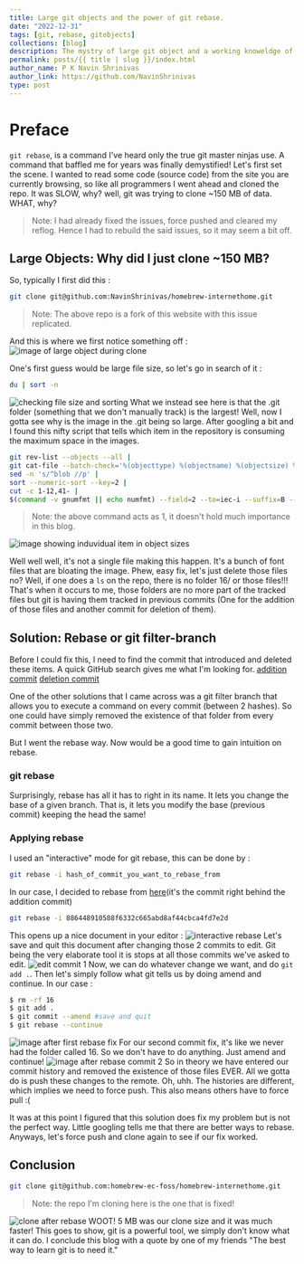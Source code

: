 ```yaml
---
title: Large git objects and the power of git rebase.
date: "2022-12-31"
tags: [git, rebase, gitobjects]
collections: [blog]
description: The mystry of large git object and a working knoweldge of git rebase.
permalink: posts/{{ title | slug }}/index.html
author_name: P K Navin Shrinivas
author_link: https://github.com/NavinShrinivas
type: post
---
```


# Preface

`git rebase`, is a command I've heard only the true git master ninjas use. A command that baffled me for years was finally demystified! Let's first set the scene. I wanted to read some code (source code) from the site you are currently browsing, so like all programmers I went ahead and cloned the repo. It was SLOW, why? well, git was trying to clone ~150 MB of data. WHAT, why?

> Note: I had already fixed the issues, force pushed and cleared my reflog. Hence I had to rebuild the said issues, so it may seem a bit off.

## Large Objects: Why did I just clone ~150 MB?

So, typically I first did this :

```bash
git clone git@github.com:NavinShrinivas/homebrew-internethome.git
```

> Note: The above repo is a fork of this website with this issue replicated.

And this is where we first notice something off :
![image of large object during clone](https://imgur.com/7SrYL9o.png)

One's first guess would be large file size, so let's go in search of it :

```bash
du | sort -n
```

![checking file size and sorting](https://imgur.com/qfoR6Oy.png)
What we instead see here is that the .git folder (something that we don't manually track) is the largest! Well, now I gotta see why is the image in the .git being so large. After googling a bit and I found this nifty script that tells which item in the repository is consuming the maximum space in the images.

```bash
git rev-list --objects --all |
git cat-file --batch-check='%(objecttype) %(objectname) %(objectsize) %(rest)' |
sed -n 's/^blob //p' |
sort --numeric-sort --key=2 |
cut -c 1-12,41- |
$(command -v gnumfmt || echo numfmt) --field=2 --to=iec-i --suffix=B --padding=7 --round=nearest
```

> Note: the above command acts as 1, it doesn't hold much importance in this blog.

![image showing induvidual item in object sizes](https://imgur.com/OwtXpsZ.png)

Well well well, it's not a single file making this happen. It's a bunch of font files that are bloating the image. Phew, easy fix, let's just delete those files no? Well, if one does a `ls` on the repo, there is no folder 16/ or those files!!! That's when it occurs to me, those folders are no more part of the tracked files but git is having them tracked in previous commits (One for the addition of those files and another commit for deletion of them).

## Solution: Rebase or git filter-branch

Before I could fix this, I need to find the commit that introduced and deleted these items. A quick GitHub search gives me what I'm looking for.
[addition commit](https://github.com/NavinShrinivas/homebrew-internethome/commit/70e96ff861b572d5a7430970bdb9fc72615d9712)
[deletion commit](https://github.com/NavinShrinivas/homebrew-internethome/commit/b37d866776e1186b2c2d46d5759d15ae7b5c6ba9)

One of the other solutions that I came across was a git filter branch that allows you to execute a command on every commit (between 2 hashes). So one could have simply removed the existence of that folder from every commit between those two.

But I went the rebase way. Now would be a good time to gain intuition on rebase.

### git rebase

Surprisingly, rebase has all it has to right in its name. It lets you change the base of a given branch. That is, it lets you modify the base (previous commit) keeping the head the same!

### Applying rebase

I used an "interactive" mode for git rebase, this can be done by :

```bash
git rebase -i hash_of_commit_you_want_to_rebase_from
```

In our case, I decided to rebase from [here](https://github.com/NavinShrinivas/homebrew-internethome/commit/886448910588f6332c665abd8af44cbca4fd7e2d)(it's the commit right behind the addition commit)

```bash
git rebase -i 886448910588f6332c665abd8af44cbca4fd7e2d
```

This opens up a nice document in your editor :
![interactive rebase](https://imgur.com/I7HMBbu.png)
Let's save and quit this document after changing those 2 commits to edit. Git being the very elaborate tool it is stops at all those commits we've asked to edit.
![edit commit 1](https://imgur.com/B2Fkz1d.png)
Now, we can do whatever change we want, and do `git add .`. Then let's simply follow what git tells us by doing amend and continue. In our case :

```bash
$ rm -rf 16
$ git add .
$ git commit --amend #save and quit
$ git rebase --continue
```

![image after first rebase fix](https://imgur.com/6ffxxka.png)
For our second commit fix, it's like we never had the folder called 16. So we don't have to do anything. Just amend and continue!
![image after rebase commit 2](https://imgur.com/xo8MITF.png)
So in theory we have entered our commit history and removed the existence of those files EVER. All we gotta do is push these changes to the remote.
Oh, uhh. The histories are different, which implies we need to force push. This also means others have to force pull :(

It was at this point I figured that this solution does fix my problem but is not the perfect way. Little googling tells me that there are better ways to rebase.
Anyways, let's force push and clone again to see if our fix worked.

## Conclusion

```bash
git clone git@github.com:homebrew-ec-foss/homebrew-internethome.git
```

> Note: the repo I'm cloning here is the one that is fixed!

![clone after rebase](https://imgur.com/90C9lRB.png)
WOOT! 5 MB was our clone size and it was much faster! This goes to show, git is a powerful tool, we simply don't know what it can do. I conclude this blog with a quote by one of my friends "The best way to learn git is to need it."
